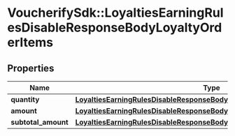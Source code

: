 # VoucherifySdk::LoyaltiesEarningRulesDisableResponseBodyLoyaltyOrderItems

## Properties

| Name | Type | Description | Notes |
| ---- | ---- | ----------- | ----- |
| **quantity** | [**LoyaltiesEarningRulesDisableResponseBodyLoyaltyOrderItemsQuantity**](LoyaltiesEarningRulesDisableResponseBodyLoyaltyOrderItemsQuantity.md) |  | [optional] |
| **amount** | [**LoyaltiesEarningRulesDisableResponseBodyLoyaltyOrderItemsAmount**](LoyaltiesEarningRulesDisableResponseBodyLoyaltyOrderItemsAmount.md) |  | [optional] |
| **subtotal_amount** | [**LoyaltiesEarningRulesDisableResponseBodyLoyaltyOrderItemsSubtotalAmount**](LoyaltiesEarningRulesDisableResponseBodyLoyaltyOrderItemsSubtotalAmount.md) |  | [optional] |

